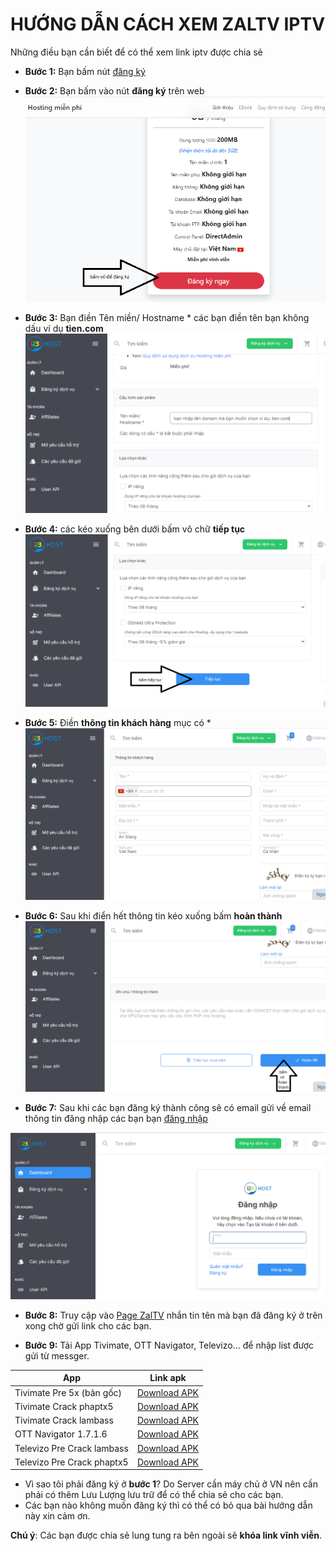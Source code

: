 # HƯỚNG DẪN CÁCH XEM ZALTV IPTV

Những điều bạn cần biết để có thể xem link iptv được chia sẻ

- **Bước 1:** Bạn bấm nút [đăng ký](https://123host.vn/hosting-mien-phi.html?utm_source=INV&utm_medium=FHREF&utm_campaign=131954)

- **Bước 2:** Bạn bấm vào nút **đăng ký** trên web
![buoc1-1](assets/img/buoc1-1.png)

- **Bước 3:** Bạn điền Tên miền/ Hostname * các bạn điền tên bạn không dấu ví dụ **tien.com**
![buoc1-2](assets/img/buoc1-2.png)

- **Bước 4:** các kéo xuống bên dưới bấm vô chữ **tiếp tục**
![buoc1-3](assets/img/buoc1-3.png)

- **Bước 5:** Điền **thông tin khách hàng** mục có *
![buoc1-4](assets/img/buoc1-4.png)

- **Bước 6:** Sau khi điển hết thông tin kéo xuống bấm **hoàn thành**
![buoc1-5](assets/img/buoc1-5.png)

- **Bước 7:** Sau khi các bạn đăng ký thành công sẽ có email gửi về email thông tin đăng nhập các bạn bạn [đăng nhập](https://client.123host.vn/?/clientarea/)

![buoc1-6](assets/img/buoc1-6.png)

- **Bước 8:** Truy cập vào [Page ZalTV](https://www.facebook.com/zaltv.gq) nhắn tin tên mà bạn đã đăng ký ở trên xong chờ gửi link cho các bạn.

- **Bước 9:** Tải App Tivimate, OTT Navigator, Televizo... để nhập list được gửi từ messger.

| App            | Link apk|
|--------------------|--------------------------------------------------|
| Tivimate Pre 5x (bản gốc)    | [Download APK](https://files.tivimate.com/tivimate.apk)|
| Tivimate Crack phaptx5   | [Download APK](https://www.mediafire.com/folder/nkult5ncvdbke/Tivimate)|
| Tivimate Crack lambass   | [Download APK](https://lambassvn.github.io/TiviMate-IPTV_Premium_LamBass_2024.apk)|
| OTT Navigator 1.7.1.6   | [Download APK](https://github.com/LamBassVN/AIO-APPS/raw/master/OTT-Navigator-IPTV_1.7.1.6_Mod.apk)|
| Televizo Pre Crack lambass    | [Download APK](https://lambassvn.github.io/Televizo-IPTV_Premium_LamBass_2023.apk)|
| Televizo Pre Crack phaptx5    | [Download APK](https://www.mediafire.com/file/u2h2outpzqfojb6/Televizo_v1.9.1.5_Premium_arm7.apk/file)|

* Vì sao tôi phải đăng ký ở **bước 1**? Do Server cần máy chủ ở VN nên cần phải có thêm Lưu Lượng lưu trữ để có thể chia sẻ cho các bạn.
* Các bạn nào không muốn đăng ký thì có thể có bỏ qua bài hướng dẫn này xin cảm ơn.
  
**Chú ý**: Các bạn được chia sẻ lung tung ra bên ngoài sẽ **khóa link vĩnh viễn**.


 
